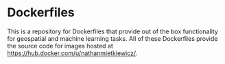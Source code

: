 Dockerfiles
=====================

This is a repository for Dockerfiles that provide out of the box functionality for geospatial and machine learning tasks.
All of these Dockerfiles provide the source code for images hosted at https://hub.docker.com/u/nathanmietkiewicz/.

